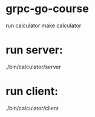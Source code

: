 # grpc-go-course
run calculator
make calculator
# run server:
./bin/calculator/server
# run client:
./bin/calculator/client
